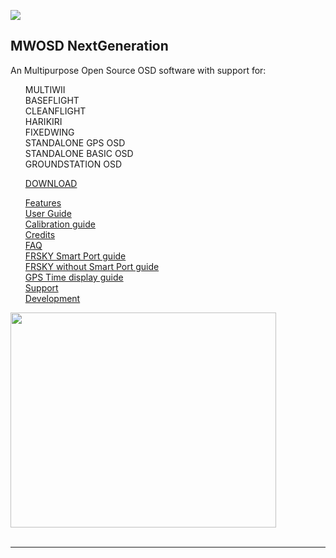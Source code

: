 
[![](https://www.paypalobjects.com/en_GB/i/btn/btn_donate_SM.gif)](https://www.paypal.com/cgi-bin/webscr?cmd=_donations&business=EBS76N8F426G2&lc=GB&item_name=MW%2dOSD&item_number=R1%2e3&currency_code=GBP&bn=PP%2dDonationsBF%3abtn_donate_SM%2egif%3aNonHosted)
## MWOSD NextGeneration ##

An Multipurpose Open Source OSD software with support for:
<ul class="task-list">
<li>MULTIWII</li>
<li>BASEFLIGHT</li>
<li>CLEANFLIGHT</li>
<li>HARIKIRI</li>
<li>FIXEDWING</li>
<li>STANDALONE GPS OSD</li>
<li>STANDALONE BASIC OSD</li>
<li>GROUNDSTATION OSD</li>
</ul>
<ul class="task-list">
<li><a href='DOCUMENTATION/Downloads.md'>DOWNLOAD</a></li>
</ul>
<ul class="task-list">
<li><a href='DOCUMENTATION/Features.md'>Features</a></li>
<li><a href='DOCUMENTATION/User_Guide.md'>User Guide</a></li>
<li><a href='DOCUMENTATION/Calibration.md'>Calibration guide</a></li>

<li><a href='DOCUMENTATION/Credits.md'>Credits</a></li>
<li><a href='DOCUMENTATION/FAQ.md'>FAQ</a></li>
<li><a href='DOCUMENTATION/Frsky_SPort.md'>FRSKY Smart Port guide</a></li>
<li><a href='DOCUMENTATION/Frsky_SPort_Host.md'>FRSKY without Smart Port guide</a></li>
<li><a href='DOCUMENTATION/GPSTime.md'>GPS Time display guide</a></li>


<li><a href='http://fpvlab.com/forums/showthread.php?34250-MWOSD-for-MULTIWII-NAZE32-BASEFLIGHT-HARIKIRI'>Support</a></li>
<li><a href='http://www.multiwii.com/forum/viewtopic.php?f=8&t=4865'>Development</a></li>
</ul>

<a href='http://www.youtube.com/watch?feature=player_embedded&v=FCIyhbT1kK0' target='_blank'><img src='http://img.youtube.com/vi/FCIyhbT1kK0/0.jpg' width='425' height=344 /></a><br>
<br>
<hr />
